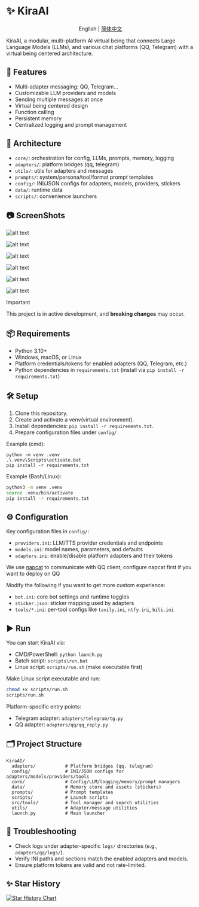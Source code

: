 # ✨ KiraAI

<div align="center">

English | [简体中文](docs/README.zh.md)

</div>

KiraAI, a modular, multi-platform AI virtual being that connects Large Language Models (LLMs), and various chat platforms (QQ, Telegram) with a virtual being centered architecture.

## 🚀 Features
- Multi-adapter messaging: QQ, Telegram...
- Customizable LLM providers and models
- Sending multiple messages at once
- Virtual being centered design
- Function calling
- Persistent memory
- Centralized logging and prompt management

## 🧩 Architecture
- `core/`: orchestration for config, LLMs, prompts, memory, logging
- `adapters/`: platform bridges (qq, telegram)
- `utils/`: utils for adapters and messages
- `prompts/`: system/persona/tool/format prompt templates
- `config/`: INI/JSON configs for adapters, models, providers, stickers
- `data/`: runtime data
- `scripts/`: convenience launchers

## 📷 ScreenShots
![alt text](screenshots/image01.jpg)

![alt text](screenshots/image02.png)

![alt text](screenshots/image03.png)

![alt text](screenshots/image04.png)

![alt text](screenshots/image05.png)

![alt text](screenshots/image06.png)

> [!IMPORTANT]
> This project is in active development, and **breaking changes** may occur.

## 📦 Requirements
- Python 3.10+
- Windows, macOS, or Linux
- Platform credentials/tokens for enabled adapters (QQ, Telegram, etc.)
- Python dependencies in `requirements.txt` (install via `pip install -r requirements.txt`)

## 🛠️ Setup
1. Clone this repository.
2. Create and activate a venv(virtual environment).
3. Install dependencies: `pip install -r requirements.txt`.
4. Prepare configuration files under `config/`

Example (cmd):
```shell
python -m venv .venv
.\.venv\Scripts\activate.bat
pip install -r requirements.txt
```

Example (Bash/Linux):
```bash
python3 -m venv .venv
source .venv/bin/activate
pip install -r requirements.txt
```

## ⚙️ Configuration
Key configuration files in `config/`:
- `providers.ini`: LLM/TTS provider credentials and endpoints
- `models.ini`: model names, parameters, and defaults
- `adapters.ini`: enable/disable platform adapters and their tokens

We use [napcat](https://napneko.github.io/) to communicate with QQ client, configure napcat first if you want to deploy on QQ

Modify the following if you want to get more custom experience:

- `bot.ini`: core bot settings and runtime toggles
- `sticker.json`: sticker mapping used by adapters
- `tools/*.ini`: per-tool configs like `tavily.ini`, `ntfy.ini`, `bili.ini`

## ▶️ Run
You can start KiraAI via:
- CMD/PowerShell: `python launch.py`
- Batch script: `scripts\run.bat`
- Linux script: `scripts/run.sh` (make executable first)

Make Linux script executable and run:
```bash
chmod +x scripts/run.sh
scripts/run.sh
```

Platform-specific entry points:
- Telegram adapter: `adapters/telegram/tg.py`
- QQ adapter: `adapters/qq/qq_reply.py`

## 🗂️ Project Structure
```
KiraAI/
  adapters/           # Platform bridges (qq, telegram)
  config/             # INI/JSON configs for adapters/models/providers/tools
  core/               # Config/LLM/logging/memory/prompt managers
  data/               # Memory store and assets (stickers)
  prompts/            # Prompt templates
  scripts/            # Launch scripts
  src/tools/          # Tool manager and search utilities
  utils/              # Adapter/message utilities
  launch.py           # Main launcher
```

## 🐞 Troubleshooting
- Check logs under adapter-specific `logs/` directories (e.g., `adapters/qq/logs/`).
- Verify INI paths and sections match the enabled adapters and models.
- Ensure platform tokens are valid and not rate-limited.

## ✨ Star History
[![Star History Chart](https://api.star-history.com/svg?repos=xxynet/KiraAI&type=date&legend=top-left)](https://www.star-history.com/#xxynet/KiraAI&type=date&legend=top-left)